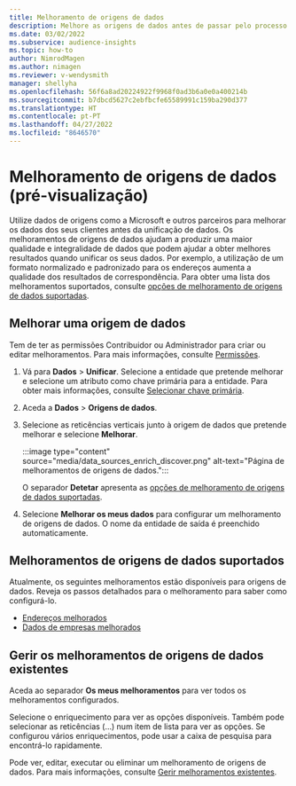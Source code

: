 ```yaml
---
title: Melhoramento de origens de dados
description: Melhore as origens de dados antes de passar pelo processo de unificação de dados.
ms.date: 03/02/2022
ms.subservice: audience-insights
ms.topic: how-to
author: NimrodMagen
ms.author: nimagen
ms.reviewer: v-wendysmith
manager: shellyha
ms.openlocfilehash: 56f6a8ad20224922f9968f0ad3b6a0e0a400214b
ms.sourcegitcommit: b7dbcd5627c2ebfbcfe65589991c159ba290d377
ms.translationtype: HT
ms.contentlocale: pt-PT
ms.lasthandoff: 04/27/2022
ms.locfileid: "8646570"
---
```

# <a name="enrichment-for-data-sources-preview"></a>Melhoramento de origens de dados (pré-visualização)

Utilize dados de origens como a Microsoft e outros parceiros para melhorar os dados dos seus clientes antes da unificação de dados. Os melhoramentos de origens de dados ajudam a produzir uma maior qualidade e integralidade de dados que podem ajudar a obter melhores resultados quando unificar os seus dados. Por exemplo, a utilização de um formato normalizado e padronizado para os endereços aumenta a qualidade dos resultados de correspondência. Para obter uma lista dos melhoramentos suportados, consulte [opções de melhoramento de origens de dados suportadas](#supported-data-source-enrichments).

## <a name="enrich-a-data-source"></a>Melhorar uma origem de dados

Tem de ter as permissões Contribuidor ou Administrador para criar ou editar melhoramentos. Para mais informações, consulte [Permissões](permissions.md).  

1. Vá para **Dados** > **Unificar**. Selecione a entidade que pretende melhorar e selecione um atributo como chave primária para a entidade. Para obter mais informações, consulte [Selecionar chave primária](map-entities.md#select-primary-key-and-semantic-type-for-attributes).

1. Aceda a **Dados** > **Origens de dados**.
 
1. Selecione as reticências verticais junto à origem de dados que pretende melhorar e selecione **Melhorar**.

   :::image type="content" source="media/data_sources_enrich_discover.png" alt-text="Página de melhoramentos de origens de dados.":::

   O separador **Detetar** apresenta as [opções de melhoramento de origens de dados suportadas](#supported-data-source-enrichments).

1. Selecione **Melhorar os meus dados** para configurar um melhoramento de origens de dados. O nome da entidade de saída é preenchido automaticamente.

## <a name="supported-data-source-enrichments"></a>Melhoramentos de origens de dados suportados

Atualmente, os seguintes melhoramentos estão disponíveis para origens de dados. Reveja os passos detalhados para o melhoramento para saber como configurá-lo.

- [Endereços melhorados](enrichment-enhanced-addresses.md)
- [Dados de empresas melhorados](enrichment-enhanced-company-data.md)

## <a name="manage-existing-data-source-enrichments"></a>Gerir os melhoramentos de origens de dados existentes

Aceda ao separador **Os meus melhoramentos** para ver todos os melhoramentos configurados.

Selecione o enriquecimento para ver as opções disponíveis. Também pode selecionar as reticências (...) num item de lista para ver as opções. Se configurou vários enriquecimentos, pode usar a caixa de pesquisa para encontrá-lo rapidamente.

Pode ver, editar, executar ou eliminar um melhoramento de origens de dados. Para mais informações, consulte [Gerir melhoramentos existentes](enrichment-hub.md).
